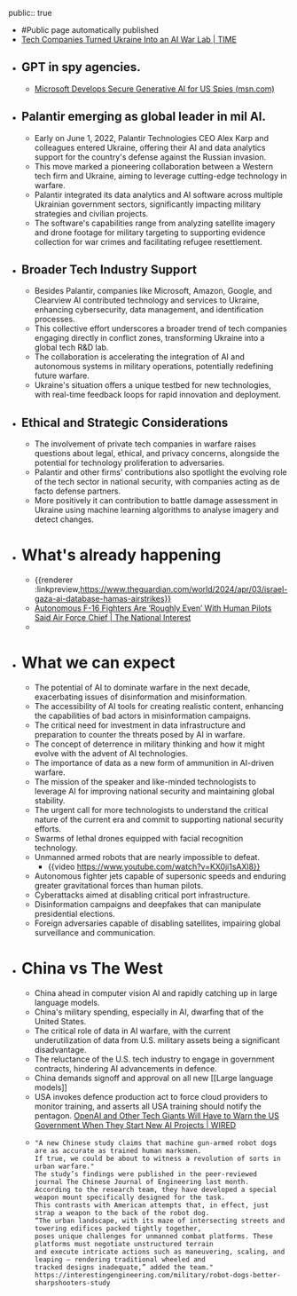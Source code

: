 public:: true

- #Public page automatically published
- [Tech Companies Turned Ukraine Into an AI War Lab | TIME](https://time.com/6691662/ai-ukraine-war-palantir/)
- ## GPT in spy agencies.
	- [Microsoft Develops Secure Generative AI for US Spies (msn.com)](https://www.msn.com/en-gb/money/technology/microsoft-develops-secure-generative-ai-for-us-spies/ar-BB1m1vBa?ocid=msedgdhp&pc=HCTS&cvid=4ae66ceacb324ed785bfa6df68b126cd&ei=16)
- ## Palantir emerging as global leader in mil AI.
	- Early on June 1, 2022, Palantir Technologies CEO Alex Karp and colleagues entered Ukraine, offering their AI and data analytics support for the country's defense against the Russian invasion.
	- This move marked a pioneering collaboration between a Western tech firm and Ukraine, aiming to leverage cutting-edge technology in warfare.
	- Palantir integrated its data analytics and AI software across multiple Ukrainian government sectors, significantly impacting military strategies and civilian projects.
	- The software's capabilities range from analyzing satellite imagery and drone footage for military targeting to supporting evidence collection for war crimes and facilitating refugee resettlement.
- ## Broader Tech Industry Support
	- Besides Palantir, companies like Microsoft, Amazon, Google, and Clearview AI contributed technology and services to Ukraine, enhancing cybersecurity, data management, and identification processes.
	- This collective effort underscores a broader trend of tech companies engaging directly in conflict zones, transforming Ukraine into a global tech R&D lab.
	- The collaboration is accelerating the integration of AI and autonomous systems in military operations, potentially redefining future warfare.
	- Ukraine's situation offers a unique testbed for new technologies, with real-time feedback loops for rapid innovation and deployment.
- ## Ethical and Strategic Considerations
	- The involvement of private tech companies in warfare raises questions about legal, ethical, and privacy concerns, alongside the potential for technology proliferation to adversaries.
	- Palantir and other firms' contributions also spotlight the evolving role of the tech sector in national security, with companies acting as de facto defense partners.
	- More positively it can contribution to battle damage assessment in Ukraine using machine learning algorithms to analyse imagery and detect changes.
- # What's already happening
	- {{renderer :linkpreview,https://www.theguardian.com/world/2024/apr/03/israel-gaza-ai-database-hamas-airstrikes}}
	- [Autonomous F-16 Fighters Are ‘Roughly Even’ With Human Pilots Said Air Force Chief | The National Interest](https://nationalinterest.org/blog/buzz/autonomous-f-16-fighters-are-%E2%80%98roughly-even%E2%80%99-human-pilots-said-air-force-chief-210974)
	-
- # What we can expect
	- The potential of AI to dominate warfare in the next decade, exacerbating issues of disinformation and misinformation.
	- The accessibility of AI tools for creating realistic content, enhancing the capabilities of bad actors in misinformation campaigns.
	- The critical need for investment in data infrastructure and preparation to counter the threats posed by AI in warfare.
	- The concept of deterrence in military thinking and how it might evolve with the advent of AI technologies.
	- The importance of data as a new form of ammunition in AI-driven warfare.
	- The mission of the speaker and like-minded technologists to leverage AI for improving national security and maintaining global stability.
	- The urgent call for more technologists to understand the critical nature of the current era and commit to supporting national security efforts.
	- Swarms of lethal drones equipped with facial recognition technology.
	- Unmanned armed robots that are nearly impossible to defeat.
		- {{video https://www.youtube.com/watch?v=KX0ji1sAXl8}}
	- Autonomous fighter jets capable of supersonic speeds and enduring greater gravitational forces than human pilots.
	- Cyberattacks aimed at disabling critical port infrastructure.
	- Disinformation campaigns and deepfakes that can manipulate presidential elections.
	- Foreign adversaries capable of disabling satellites, impairing global surveillance and communication.
- # China vs The West
	- China ahead in computer vision AI and rapidly catching up in large language models.
	- China's military spending, especially in AI, dwarfing that of the United States.
	- The critical role of data in AI warfare, with the current underutilization of data from U.S. military assets being a significant disadvantage.
	- The reluctance of the U.S. tech industry to engage in government contracts, hindering AI advancements in defence.
	- China demands signoff and approval on all new [[Large language models]]
	- USA invokes defence production act to force cloud providers to monitor training, and asserts all USA training should notify the pentagon. [OpenAI and Other Tech Giants Will Have to Warn the US Government When They Start New AI Projects | WIRED](https://www.wired.com/story/openai-tech-giants-us-government-ai-projects/)
	- ```text
	  "A new Chinese study claims that machine gun-armed robot dogs are as accurate as trained human marksmen. 
	  If true, we could be about to witness a revolution of sorts in urban warfare."
	  The study’s findings were published in the peer-reviewed journal The Chinese Journal of Engineering last month.
	  According to the research team, they have developed a special weapon mount specifically designed for the task. 
	  This contrasts with American attempts that, in effect, just strap a weapon to the back of the robot dog.
	  “The urban landscape, with its maze of intersecting streets and towering edifices packed tightly together, 
	  poses unique challenges for unmanned combat platforms. These platforms must negotiate unstructured terrain 
	  and execute intricate actions such as maneuvering, scaling, and leaping – rendering traditional wheeled and 
	  tracked designs inadequate,” added the team."
	  https://interestingengineering.com/military/robot-dogs-better-sharpshooters-study
	  ```